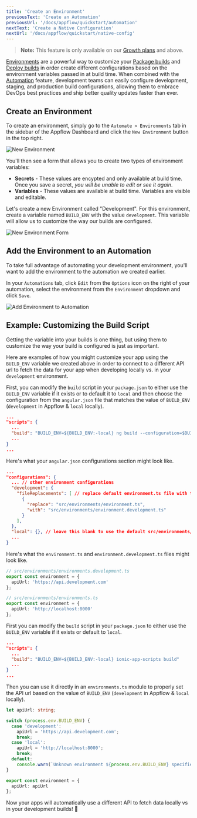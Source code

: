 ```yaml
---
title: 'Create an Environment'
previousText: 'Create an Automation'
previousUrl: '/docs/appflow/quickstart/automation'
nextText: 'Create a Native Configuration'
nextUrl: '/docs/appflow/quickstart/native-config'
---
```


<blockquote>
  <p><b>Note:</b> This feature is only available on our <a href="/pricing">Growth plans</a> and above.</p>
</blockquote>

[Environments](/docs/appflow/automation/environments) are a powerful way to customize your [Package builds](/docs/appflow/package/builds) and [Deploy builds](/docs/appflow/deploy/builds) in order create different configurations based on the environment variables passed in at build time. When combined with the [Automation](/docs/appflow/automation/intro) feature, development teams can easily configure development, staging, and production build configurations, allowing them to embrace DevOps best practices and ship better quality updates faster than ever.

## Create an Environment

To create an environment, simply go to the `Automate > Environments` tab in the sidebar of the Appflow Dashboard and click the `New Environment` button in the top right.

![New Environment](/docs/v4/assets/img/appflow/ss-new-environment.png)

You'll then see a form that allows you to create two types of environment variables:

* **Secrets** - These values are encypted and only available at build time. Once you save a secret, *you will be unable to edit or see it again*.
* **Variables** - These values are available at build time. Variables are visible and editable.

Let's create a new Environment called "Development". For this environment, create a variable named `BUILD_ENV` with the value `development`. This variable will allow us to customize the way our builds are configured.

![New Environment Form](/docs/v4/assets/img/appflow/gif-new-environment.gif)

## Add the Environment to an Automation

To take full advantage of automating your development environment, you'll want to add the environment to the automation we created earlier.

In your `Automations` tab, click `Edit` from the `Options` icon on the right of your automation, select the environment from the `Environment` dropdown and click `Save`.

![Add Environment to Automation](/docs/v4/assets/img/appflow/gif-add-environment.gif)

## Example: Customizing the Build Script

Getting the variable into your builds is one thing, but using them to customize the way your build is configured is just as important.

Here are examples of how you might customize your app using the `BUILD_ENV` variable we created above in order to connect to a different API url to fetch the data for your app when developing locally vs. in your `development` environment.

<docs-tabs> <docs-tab tab="Ionic v4"> First, you can modify the `build` script in your `package.json` to either use the `BUILD_ENV` variable if it exists or to default it to `local` and then choose the configuration from the `angular.json` file that matches the value of `BUILD_ENV` (`development` in Appflow & `local` locally).

```json
...
"scripts": {
  ...
  "build": "BUILD_ENV=${BUILD_ENV:-local} ng build --configuration=$BUILD_ENV"
  ...
}
...
```

Here's what your `angular.json` configurations section might look like.

```json
...
"configurations": {
  ... // other environment configurations
  "development": {
    "fileReplacements": [ // replace default environment.ts file with the environment.development.ts file
      {
        "replace": "src/environments/environment.ts",
        "with": "src/environments/environment.development.ts"
      }
    ],
  },
  "local": {}, // leave this blank to use the default src/environments/environment.ts file
  ...
}

```

Here's what the `environment.ts` and `environment.development.ts` files might look like.

```typescript
// src/environments/environments.development.ts
export const environment = {
  apiUrl: 'https://api.development.com'
};

```

```typescript
// src/environments/environments.ts
export const environment = {
  apiUrl: 'http://localhost:8000'
};

```

</docs-tab> <docs-tab tab="Ionic v3"> First you can modify the `build` script in your `package.json` to either use the `BUILD_ENV` variable if it exists or default to `local`.

```json
...
"scripts": {
  ...
  "build": "BUILD_ENV=${BUILD_ENV:-local} ionic-app-scripts build"
  ...
}
...
```

Then you can use it directly in an `environments.ts` module to properly set the API url based on the value of `BUILD_ENV` (`development` in Appflow & `local` locally).

```typescript
let apiUrl: string;

switch (process.env.BUILD_ENV) {
  case 'development':
    apiUrl = 'https://api.development.com';
    break;
  case 'local':
    apiUrl = 'http://localhost:8000';
    break;
  default:
    console.warn(`Unknown environment ${process.env.BUILD_ENV} specified.`)
}

export const environment = {
  apiUrl: apiUrl
};

```

</docs-tab> </docs-tabs>

Now your apps will automatically use a different API to fetch data locally vs in your development builds! 💪